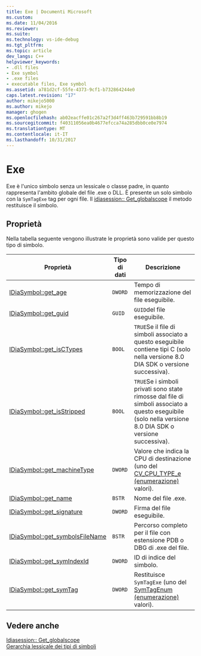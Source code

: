 ```yaml
---
title: Exe | Documenti Microsoft
ms.custom: 
ms.date: 11/04/2016
ms.reviewer: 
ms.suite: 
ms.technology: vs-ide-debug
ms.tgt_pltfrm: 
ms.topic: article
dev_langs: C++
helpviewer_keywords:
- .dll files
- Exe symbol
- .exe files
- executable files, Exe symbol
ms.assetid: a781d2cf-55fe-4373-9cf1-b732864244e0
caps.latest.revision: "17"
author: mikejo5000
ms.author: mikejo
manager: ghogen
ms.openlocfilehash: ab02eacffe01c267a2f3d4ff463b729591bb8b19
ms.sourcegitcommit: f40311056ea0b4677efcca74a285dbb0ce0e7974
ms.translationtype: MT
ms.contentlocale: it-IT
ms.lasthandoff: 10/31/2017
---
```

# <a name="exe"></a>Exe
Exe è l'unico simbolo senza un lessicale o classe padre, in quanto rappresenta l'ambito globale del file .exe o DLL. È presente un solo simbolo con la `SymTagExe` tag per ogni file. Il [idiasession:: Get_globalscope](../../debugger/debug-interface-access/idiasession-get-globalscope.md) il metodo restituisce il simbolo.  
  
## <a name="properties"></a>Proprietà  
 Nella tabella seguente vengono illustrate le proprietà sono valide per questo tipo di simbolo.  
  
|Proprietà|Tipo di dati|Descrizione|  
|--------------|---------------|-----------------|  
|[IDiaSymbol::get_age](../../debugger/debug-interface-access/idiasymbol-get-age.md)|`DWORD`|Tempo di memorizzazione del file eseguibile.|  
|[IDiaSymbol::get_guid](../../debugger/debug-interface-access/idiasymbol-get-guid.md)|`GUID`|`GUID`del file eseguibile.|  
|[IDiaSymbol::get_isCTypes](../../debugger/debug-interface-access/idiasymbol-get-isctypes.md)|`BOOL`|`TRUE`Se il file di simboli associato a questo eseguibile contiene tipi C (solo nella versione 8.0 DIA SDK o versione successiva).|  
|[IDiaSymbol::get_isStripped](../../debugger/debug-interface-access/idiasymbol-get-isstripped.md)|`BOOL`|`TRUE`Se i simboli privati sono state rimosse dal file di simboli associato a questo eseguibile (solo nella versione 8.0 DIA SDK o versione successiva).|  
|[IDiaSymbol::get_machineType](../../debugger/debug-interface-access/idiasymbol-get-machinetype.md)|`DWORD`|Valore che indica la CPU di destinazione (uno del [CV_CPU_TYPE_e (enumerazione)](../../debugger/debug-interface-access/cv-cpu-type-e.md) valori).|  
|[IDiaSymbol::get_name](../../debugger/debug-interface-access/idiasymbol-get-name.md)|`BSTR`|Nome del file .exe.|  
|[IDiaSymbol::get_signature](../../debugger/debug-interface-access/idiasymbol-get-signature.md)|`DWORD`|Firma del file eseguibile.|  
|[IDiaSymbol::get_symbolsFileName](../../debugger/debug-interface-access/idiasymbol-get-symbolsfilename.md)|`BSTR`|Percorso completo per il file con estensione PDB o DBG di .exe del file.|  
|[IDiaSymbol::get_symIndexId](../../debugger/debug-interface-access/idiasymbol-get-symindexid.md)|`DWORD`|ID di indice del simbolo.|  
|[IDiaSymbol::get_symTag](../../debugger/debug-interface-access/idiasymbol-get-symtag.md)|`DWORD`|Restituisce `SymTagExe` (uno del [SymTagEnum (enumerazione)](../../debugger/debug-interface-access/symtagenum.md) valori).|  
  
## <a name="see-also"></a>Vedere anche  
 [Idiasession:: Get_globalscope](../../debugger/debug-interface-access/idiasession-get-globalscope.md)   
 [Gerarchia lessicale dei tipi di simboli](../../debugger/debug-interface-access/lexical-hierarchy-of-symbol-types.md)